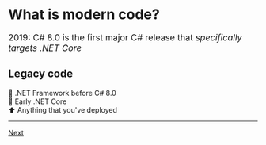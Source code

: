 # What is modern code?

<span style="font-size:1.25em;">2019: C# 8.0 is the first major C# release that _specifically targets .NET Core_</span>

## Legacy code

📅 .NET Framework before C# 8.0  
📅  Early .NET Core  
⬆️ Anything that you've deployed  

---
[Next](refactoring.md)